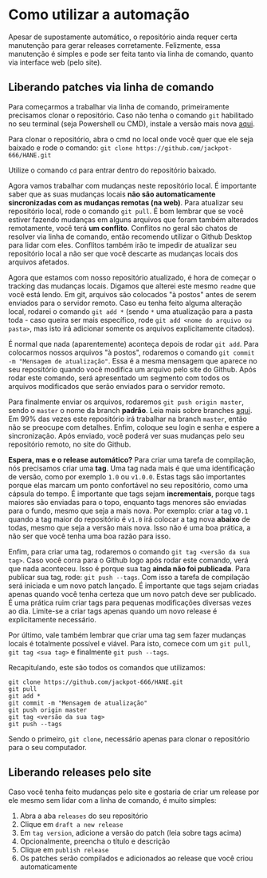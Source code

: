 # Como utilizar a automação

Apesar de supostamente automático, o repositório ainda requer certa manutenção para gerar releases corretamente. Felizmente, essa manutenção é simples e pode ser feita tanto via linha de comando, quanto via interface web (pelo site).

## Liberando patches via linha de comando

Para começarmos a trabalhar via linha de comando, primeiramente precisamos clonar o repositório. Caso não tenha o comando ``git`` habilitado no seu terminal (seja Powershell ou CMD), instale a versão mais nova [aqui](https://git-scm.com/downloads).

Para clonar o repositório, abra o cmd no local onde você quer que ele seja baixado e rode o comando:
``git clone https://github.com/jackpot-666/HANE.git``

Utilize o comando ``cd`` para entrar dentro do repositório baixado.

Agora vamos trabalhar com mudanças neste repositório local. É importante saber que as suas mudanças locais **não são automaticamente sincronizadas com as mudanças remotas (na web)**. Para atualizar seu repositório local, rode o comando ``git pull``. É bom lembrar que se você estiver fazendo mudanças em alguns arquivos que foram também alterados remotamente, você terá **um conflito**. Conflitos no geral são chatos de resolver via linha de comando, então recomendo utilizar o Github Desktop para lidar com eles. Conflitos também irão te impedir de atualizar seu repositório local a não ser que você descarte as mudanças locais dos arquivos afetados.

Agora que estamos com nosso repositório atualizado, é hora de começar o tracking das mudanças locais. Digamos que alterei este mesmo ``readme`` que você está lendo. Em git, arquivos são colocados "à postos" antes de serem enviados para o servidor remoto. Caso eu tenha feito alguma alteração local, rodarei o comando ``git add *`` (sendo ``*`` uma atualização para a pasta toda - caso queira ser mais específico, rode ``git add <nome do arquivo ou pasta>``, mas isto irá adicionar somente os arquivos explicitamente citados).

É normal que nada (aparentemente) aconteça depois de rodar ``git add``. Para colocarmos nossos arquivos "à postos", rodaremos o comando ``git commit -m "Mensagem de atualização"``. Essa é a mesma mensagem que aparece no seu repositório quando você modifica um arquivo pelo site do Github. Após rodar este comando, será apresentado um segmento com todos os arquivos modificados que serão enviados para o servidor remoto.

Para finalmente enviar os arquivos, rodaremos ``git push origin master``, sendo o ``master`` o nome da branch **padrão**. Leia mais sobre branches [aqui](https://git-scm.com/book/en/v2/Git-Branching-Branches-in-a-Nutshell). Em 99% das vezes este repositório irá trabalhar na branch ``master``, então não se preocupe com detalhes. Enfim, coloque seu login e senha e espere a sincronização. Após enviado, você poderá ver suas mudanças pelo seu repositório remoto, no site do Github.

**Espera, mas e o release automático?** Para criar uma tarefa de compilação, nós precisamos criar uma **tag**. Uma tag nada mais é que uma identificação de versão, como por exemplo ``1.0`` ou ``v1.0.0``. Estas tags são importantes porque elas marcam um ponto confortável no seu repositório, como uma cápsula do tempo. É importante que tags sejam **incrementais**, porque tags maiores são enviadas para o topo, enquanto tags menores são enviadas para o fundo, mesmo que seja a mais nova. Por exemplo: criar a tag ``v0.1`` quando a tag maior do repositório é ``v1.0`` irá colocar a tag nova **abaixo** de todas, mesmo que seja a versão mais nova. Isso não é uma boa prática, a não ser que você tenha uma boa razão para isso.

Enfim, para criar uma tag, rodaremos o comando ``git tag <versão da sua tag>``. Caso você corra para o Github logo após rodar este comando, verá que nada aconteceu. Isso é porque sua tag **ainda não foi publicada**. Para publicar sua tag, rode: ``git push --tags``. Com isso a tarefa de compilação será iniciada e um novo patch lançado. É importante que tags sejam criadas apenas quando você tenha certeza que um novo patch deve ser publicado. É uma prática ruim criar tags para pequenas modificações diversas vezes ao dia. Limite-se a criar tags apenas quando um novo release é explicitamente necessário.

Por último, vale também lembrar que criar uma tag sem fazer mudanças locais é totalmente possível e viável. Para isto, comece com um ``git pull``, ``git tag <sua tag>`` e finalmente ``git push --tags``.

Recapitulando, este são todos os comandos que utilizamos:

```
git clone https://github.com/jackpot-666/HANE.git
git pull
git add *
git commit -m "Mensagem de atualização"
git push origin master
git tag <versão da sua tag>
git push --tags
```

Sendo o primeiro, ``git clone``, necessário apenas para clonar o repositório para o seu computador.

## Liberando releases pelo site

Caso você tenha feito mudanças pelo site e gostaria de criar um release por ele mesmo sem lidar com a linha de comando, é muito simples:

1. Abra a aba ``releases`` do seu repositório
2. Clique em ``draft a new release``
3. Em ``tag version``, adicione a versão do patch (leia sobre tags acima)
4. Opcionalmente, preencha o título e descrição
5. Clique em ``publish release``
6. Os patches serão compilados e adicionados ao release que você criou automaticamente
